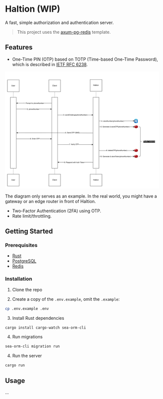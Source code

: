 # Haltion (WIP)

A fast, simple authorization and authentication server.

> This project uses the [axum-pg-redis](https://github.com/hjuhalc/axum-pg-redis) template.

## Features

- One-Time PIN (OTP) based on TOTP (Time-based One-Time Password), which is described in [IETF RFC 6238](https://www.rfc-editor.org/rfc/rfc6238).

![Haltion OTP](./docs/haltion-otp-flow.png)

The diagram only serves as an example. In the real world, you might have a gateway or an edge router in front of Haltion.

- Two-Factor Authentication (2FA) using OTP.
- Rate limit/throttling.

## Getting Started

### Prerequisites

- [Rust](https://www.rust-lang.org/tools/install)
- [PostgreSQL](https://www.postgresql.org/download/)
- [Redis](https://redis.io/download)

### Installation

1. Clone the repo

2. Create a copy of the `.env.example`, omit the `.example`:

```sh
cp .env.example .env
```

3. Install Rust dependencies

```sh
cargo install cargo-watch sea-orm-cli
```

4. Run migrations

```sh
sea-orm-cli migration run
```

4. Run the server

```sh
cargo run
```

## Usage

...
